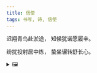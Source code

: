```yaml
---
title: 信使
tags: 书写, 诗, 信使
---
```


迟翔青鸟赴淤途，
知候犹诺愿履辛。

纷扰投射居中炼，
蛰坐辗转舒长心。

<details><summary>🖼️</summary>

![](writings/images/2019-10-19-14-34-xin-shi.JPG)

</details>
